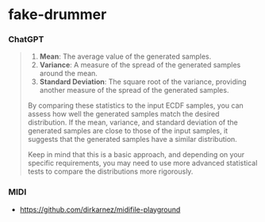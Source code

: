 fake-drummer
============
### ChatGPT
> 1.  **Mean**: The average value of the generated samples.
> 2.  **Variance**: A measure of the spread of the generated samples around the mean.
> 3.  **Standard Deviation**: The square root of the variance, providing another measure of the spread of the generated samples.
> 
> By comparing these statistics to the input ECDF samples, you can
> assess how well the generated samples match the desired distribution.
> If the mean, variance, and standard deviation of the generated samples
> are close to those of the input samples, it suggests that the
> generated samples have a similar distribution.
> 
> Keep in mind that this is a basic approach, and depending on your
> specific requirements, you may need to use more advanced statistical
> tests to compare the distributions more rigorously.


### MIDI
- https://github.com/dirkarnez/midifile-playground
